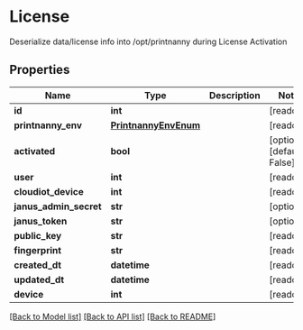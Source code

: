# License

Deserialize data/license info into /opt/printnanny during License Activation

## Properties
Name | Type | Description | Notes
------------ | ------------- | ------------- | -------------
**id** | **int** |  | [readonly] 
**printnanny_env** | [**PrintnannyEnvEnum**](PrintnannyEnvEnum.md) |  | [readonly] 
**activated** | **bool** |  | [optional] [default to False]
**user** | **int** |  | [readonly] 
**cloudiot_device** | **int** |  | [readonly] 
**janus_admin_secret** | **str** |  | [optional] 
**janus_token** | **str** |  | [optional] 
**public_key** | **str** |  | [readonly] 
**fingerprint** | **str** |  | [readonly] 
**created_dt** | **datetime** |  | [readonly] 
**updated_dt** | **datetime** |  | [readonly] 
**device** | **int** |  | [readonly] 

[[Back to Model list]](../README.md#documentation-for-models) [[Back to API list]](../README.md#documentation-for-api-endpoints) [[Back to README]](../README.md)


